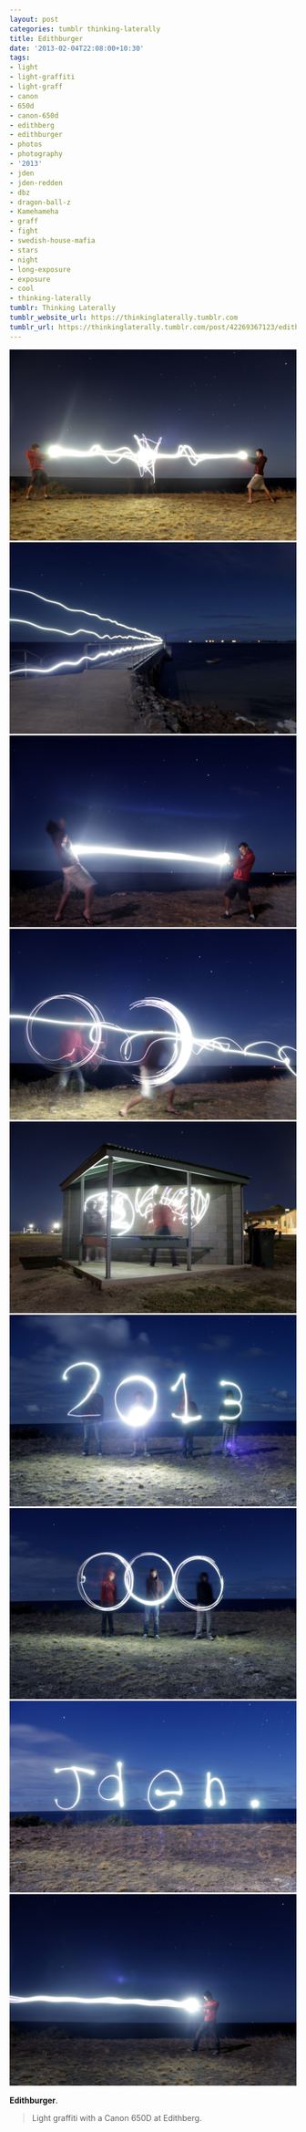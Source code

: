 ```yaml
---
layout: post
categories: tumblr thinking-laterally
title: Edithburger
date: '2013-02-04T22:08:00+10:30'
tags:
- light
- light-graffiti
- light-graff
- canon
- 650d
- canon-650d
- edithberg
- edithburger
- photos
- photography
- '2013'
- jden
- jden-redden
- dbz
- dragon-ball-z
- Kamehameha
- graff
- fight
- swedish-house-mafia
- stars
- night
- long-exposure
- exposure
- cool
- thinking-laterally
tumblr: Thinking Laterally
tumblr_website_url: https://thinkinglaterally.tumblr.com
tumblr_url: https://thinkinglaterally.tumblr.com/post/42269367123/edithburger-light-graffiti-with-a-canon-650d-at
---
```

 ![](/content/images/tumblr/thinking-laterally/tumblr_mhp1o7xt4U1qh9he3o1_r1_1280.jpg)  
 ![](/content/images/tumblr/thinking-laterally/tumblr_mhp1o7xt4U1qh9he3o3_r1_1280.jpg)  
 ![](/content/images/tumblr/thinking-laterally/tumblr_mhp1o7xt4U1qh9he3o7_r1_1280.jpg)  
 ![](/content/images/tumblr/thinking-laterally/tumblr_mhp1o7xt4U1qh9he3o8_r1_1280.jpg)  
 ![](/content/images/tumblr/thinking-laterally/tumblr_mhp1o7xt4U1qh9he3o5_r1_1280.jpg)  
 ![](/content/images/tumblr/thinking-laterally/tumblr_mhp1o7xt4U1qh9he3o9_r1_1280.jpg)  
 ![](/content/images/tumblr/thinking-laterally/tumblr_mhp1o7xt4U1qh9he3o2_r1_1280.jpg)  
 ![](/content/images/tumblr/thinking-laterally/tumblr_mhp1o7xt4U1qh9he3o6_r1_1280.jpg)  
 ![](/content/images/tumblr/thinking-laterally/tumblr_mhp1o7xt4U1qh9he3o4_r1_1280.jpg)  
  

**Edithburger**.

> Light&nbsp;graffiti with a Canon 650D at Edithberg.&nbsp;

